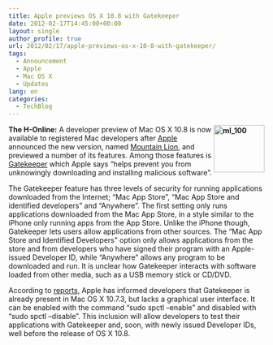 ```yaml
---
title: Apple previews OS X 10.8 with Gatekeeper
date: 2012-02-17T14:45:00+00:00
layout: single
author_profile: true
url: 2012/02/17/apple-previews-os-x-10-8-with-gatekeeper/
tags:
  - Announcement
  - Apple
  - Mac OS X
  - Updates
lang: en
categories: 
  - TechBlog
---
```

**[<img title="ml_100" border="0" alt="ml_100" align="right" src="http://lh3.ggpht.com/-gI3X2n5or38/Tz5g_WQbqII/AAAAAAAAE1s/p_9MRgAovdg/ml_100_thumb%25255B1%25255D.png?imgmax=800" width="100" height="93" />](http://lh3.ggpht.com/-EieElZzWL5c/Tz5gzdw352I/AAAAAAAAE1k/Jhfg1DrJ9uI/s1600-h/ml_100%25255B3%25255D.png)The H-Online:** A developer preview of Mac OS X 10.8 is now available to registered Mac developers after [Apple](http://apple.com/) announced the new version, named [Mountain Lion](http://www.apple.com/macosx/mountain-lion/), and previewed a number of its features. Among those features is [Gatekeeper](http://www.apple.com/macosx/mountain-lion/features.html#gatekeeper) which Apple says “helps prevent you from unknowingly downloading and installing malicious software”. 

The Gatekeeper feature has three levels of security for running applications downloaded from the Internet; “Mac App Store”, “Mac App Store and identified developers” and “Anywhere”. The first setting only runs applications downloaded from the Mac App Store, in a style similar to the iPhone only running apps from the App Store. Unlike the iPhone though, Gatekeeper lets users allow applications from other sources. The “Mac App Store and Identified Developers” option only allows applications from the store and from developers who have signed their program with an Apple-issued Developer ID, while “Anywhere” allows any program to be downloaded and run. It is unclear how Gatekeeper interacts with software loaded from other media, such as a USB memory stick or CD/DVD. 

According to [reports](http://www.macrumors.com/2012/02/16/gatekeeper-already-present-in-os-x-10-7-3-available-for-developer-testing/), Apple has informed developers that Gatekeeper is already present in Mac OS X 10.7.3, but lacks a graphical user interface. It can be enabled with the command “sudo spctl –enable” and disabled with “sudo spctl –disable”. This inclusion will allow developers to test their applications with Gatekeeper and, soon, with newly issued Developer IDs, well before the release of OS X 10.8.